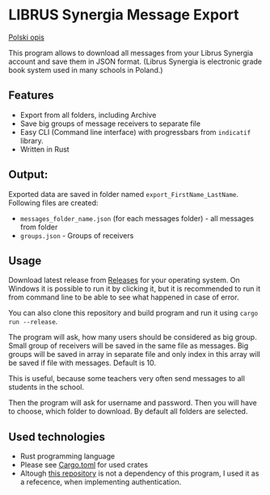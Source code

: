 # LIBRUS Synergia Message Export

[Polski opis](README_pl.md)

This program allows to download all messages from your Librus Synergia account and save them in JSON format. (Librus Synergia is electronic grade book system used in many schools in Poland.)

## Features
- Export from all folders, including Archive
- Save big groups of message receivers to separate file
- Easy CLI (Command line interface) with progressbars from `indicatif` library.
- Written in Rust

## Output:
Exported data are saved in folder named `export_FirstName_LastName`.  
Following files are created:

- `messages_folder_name.json` (for each messages folder) - all messages from folder
- `groups.json` - Groups of receivers

## Usage
Download latest release from [Releases](https://github.com/WojtekWidomski/librus_export/releases) for your operating system. On Windows it is possible to run it by clicking it, but it is recommended to run it from command line to be able to see what happened in case of error.

You can also clone this repository and build program and run it using `cargo run --release`.

The program will ask, how many users should be considered as big group. Small group of receivers will be saved in the same file as messages. Big groups will be saved in array in separate file and only index in this array will be saved if file with messages. Default is 10.

This is useful, because some teachers very often send messages to all students in the school.

Then the program will ask for username and password. Then you will have to choose, which folder to download. By default all folders are selected.

## Used technologies
- Rust programming language
- Please see [Cargo.toml](Cargo.toml) for used crates
- Altough [this repository](https://github.com/kbaraniak/librus-api/) is not a dependency of this program, I used it as a refecence, when implementing authentication.
